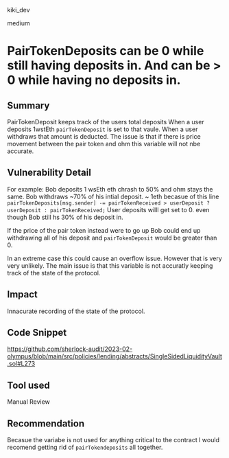kiki_dev

medium

# PairTokenDeposits can be 0 while still having deposits in. And can be > 0 while having no deposits in.

## Summary
PairTokenDeposit keeps track of the users total deposits When a user deposits 1wstEth `pairTokenDeposit` is set to that vaule. When a user withdraws that amount is deducted. The issue is that if there is price movement between the pair token and ohm this variable will not nbe accurate. 
## Vulnerability Detail

For example:
Bob deposits 1 wsEth
eth chrash to 50% and ohm stays the same. 
Bob withdraws ~70% of his intial deposit. ~ 1eth
becasue of this line `pairTokenDeposits[msg.sender] -= pairTokenReceived > userDeposit
            ? userDeposit
            : pairTokenReceived;`
User deposits willl get set to 0. even though Bob still hs 30% of his deposit in.

If the price of the pair token instead were to go up Bob could end up withdrawing all of his deposit and `pairTokenDeposit` would be greater than 0.

In an extreme case this could cause an overflow issue. However that is very very unlikely. The main issue is that this variable is not accuratly keeping track of the state of the protocol. 

## Impact

Innacurate recording of the state of the protocol.

## Code Snippet
https://github.com/sherlock-audit/2023-02-olympus/blob/main/src/policies/lending/abstracts/SingleSidedLiquidityVault.sol#L273

## Tool used

Manual Review

## Recommendation

Becasue the variabe is not used for anything critical to the contract I would recomend getting rid of `pairTokendeposits` all together. 